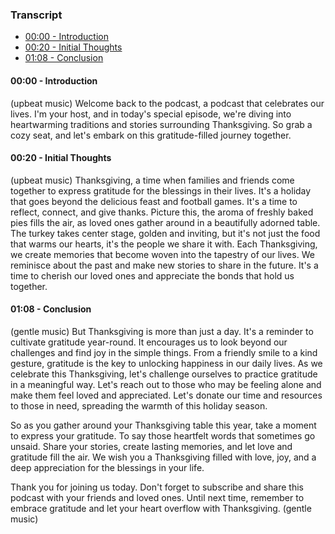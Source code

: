 ### Transcript

- [00:00 - Introduction](#introduction)
- [00:20 - Initial Thoughts](#initial-thoughts)
- [01:08 - Conclusion](#conclusion)

#### 00:00 - Introduction
(upbeat music) 
Welcome back to the podcast, a podcast that celebrates our lives. I'm your host, and in today's special episode, we're diving into heartwarming traditions and stories surrounding Thanksgiving. So grab a cozy seat, and let's embark on this gratitude-filled journey together. 

#### 00:20 - Initial Thoughts
(upbeat music)
Thanksgiving, a time when families and friends come together to express gratitude for the blessings in their lives. It's a holiday that goes beyond the delicious feast and football games. It's a time to reflect, connect, and give thanks. Picture this, the aroma of freshly baked pies fills the air, as loved ones gather around in a beautifully adorned table. The turkey takes center stage, golden and inviting, but it's not just the food that warms our hearts, it's the people we share it with. Each Thanksgiving, we create memories that become woven into the tapestry of our lives. We reminisce about the past and make new stories to share in the future. It's a time to cherish our loved ones and appreciate the bonds that hold us together.

#### 01:08 - Conclusion
(gentle music)
But Thanksgiving is more than just a day. It's a reminder to cultivate gratitude year-round. It encourages us to look beyond our challenges and find joy in the simple things. From a friendly smile to a kind gesture, gratitude is the key to unlocking happiness in our daily lives. As we celebrate this Thanksgiving, let's challenge ourselves to practice gratitude in a meaningful way. Let's reach out to those who may be feeling alone and make them feel loved and appreciated. Let's donate our time and resources to those in need, spreading the warmth of this holiday season.

So as you gather around your Thanksgiving table this year, take a moment to express your gratitude. To say those heartfelt words that sometimes go unsaid. Share your stories, create lasting memories, and let love and gratitude fill the air. We wish you a Thanksgiving filled with love, joy, and a deep appreciation for the blessings in your life.

Thank you for joining us today. Don't forget to subscribe and share this podcast with your friends and loved ones. Until next time, remember to embrace gratitude and let your heart overflow with Thanksgiving. 
(gentle music)
